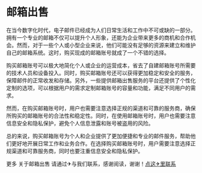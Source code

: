 # 邮箱出售

在当今数字化时代，电子邮件已经成为人们日常生活和工作中不可或缺的一部分。拥有一个专业的邮箱不仅可以提升个人形象，还能为企业带来更多的商机和合作机会。然而，对于一些个人或小型企业来说，他们可能没有足够的资源来建立和维护自己的邮箱系统。这时，购买现成的邮箱账号就成了一个不错的选择。

购买邮箱账号可以极大地简化个人或企业的运营成本，省去了自建邮箱账号所需要的技术人员和设备投入。同时，购买邮箱账号还可以获得更加稳定和安全的服务，保障邮件的正常收发和存储。另外，一些提供邮箱出售服务的平台还提供了个性化定制的选项，可以根据用户的需求定制邮箱账号的容量和功能，满足不同用户的需求。

然而，在购买邮箱账号时，用户也需要注意选择正规的渠道和可靠的服务商，确保所购买的邮箱账号的合法性和稳定性。同时，在使用邮箱账号时，用户也需要注意信息安全和隐私保护，避免个人信息泄露和账号被盗用的风险。

总的来说，购买邮箱账号为个人和企业提供了更加便捷和专业的邮件服务，帮助他们更好地开展日常工作和业务合作。在选择购买邮箱账号时，用户需要注意选择正规渠道和可靠服务商，同时也要注重信息安全和隐私保护。

更多 关于邮箱出售 请通过✈与我们联系，感谢阅读，谢谢！[点这✈里联系](https://lm.k02.cc)